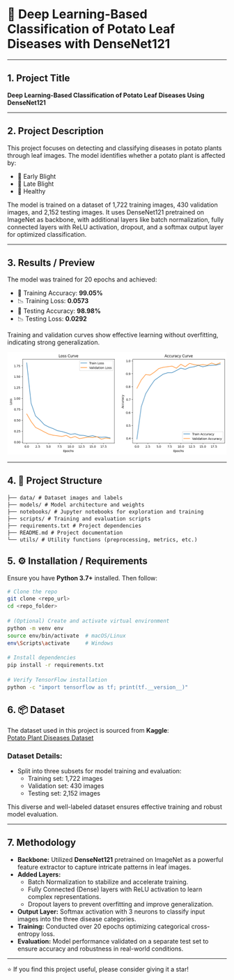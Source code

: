 # 🍂 Deep Learning-Based Classification of Potato Leaf Diseases with DenseNet121

---

## 1. Project Title  
**Deep Learning-Based Classification of Potato Leaf Diseases Using DenseNet121**

---

## 2. Project Description  
This project focuses on detecting and classifying diseases in potato plants through leaf images. The model identifies whether a potato plant is affected by:  
- 🦠 Early Blight  
- 🦠 Late Blight  
- 🌿 Healthy  

The model is trained on a dataset of 1,722 training images, 430 validation images, and 2,152 testing images. It uses DenseNet121 pretrained on ImageNet as backbone, with additional layers like batch normalization, fully connected layers with ReLU activation, dropout, and a softmax output layer for optimized classification.

---

## 3. Results / Preview  
The model was trained for 20 epochs and achieved:  
- 🎯 Training Accuracy: **99.05%**  
- 📉 Training Loss: **0.0573**  
- 🎯 Testing Accuracy: **98.98%**  
- 📉 Testing Loss: **0.0292**  

Training and validation curves show effective learning without overfitting, indicating strong generalization.

![Accuracy and Loss Plot](https://github.com/adstika20/Image-Classification/blob/main/download.png)

---

## 4. 📁 Project Structure  

```
├── data/ # Dataset images and labels
├── models/ # Model architecture and weights
├── notebooks/ # Jupyter notebooks for exploration and training
├── scripts/ # Training and evaluation scripts
├── requirements.txt # Project dependencies
├── README.md # Project documentation
└── utils/ # Utility functions (preprocessing, metrics, etc.)

```

## 5. ⚙️ Installation / Requirements  

Ensure you have **Python 3.7+** installed. Then follow:  

```bash
# Clone the repo
git clone <repo_url>
cd <repo_folder>

# (Optional) Create and activate virtual environment
python -m venv env
source env/bin/activate  # macOS/Linux
env\Scripts\activate     # Windows

# Install dependencies
pip install -r requirements.txt

# Verify TensorFlow installation
python -c "import tensorflow as tf; print(tf.__version__)"

```

## 6. 📦 Dataset

The dataset used in this project is sourced from **Kaggle**:  
[Potato Plant Diseases Dataset](https://www.kaggle.com/datasets/hafiznouman786/potato-plant-diseases-data/data)  

### Dataset Details:  
- Split into three subsets for model training and evaluation:  
  - Training set: 1,722 images  
  - Validation set: 430 images  
  - Testing set: 2,152 images  

This diverse and well-labeled dataset ensures effective training and robust model evaluation.

---

## 7. Methodology

- **Backbone:** Utilized **DenseNet121** pretrained on ImageNet as a powerful feature extractor to capture intricate patterns in leaf images.  
- **Added Layers:**  
  - Batch Normalization to stabilize and accelerate training.  
  - Fully Connected (Dense) layers with ReLU activation to learn complex representations.  
  - Dropout layers to prevent overfitting and improve generalization.  
- **Output Layer:** Softmax activation with 3 neurons to classify input images into the three disease categories.  
- **Training:** Conducted over 20 epochs optimizing categorical cross-entropy loss.  
- **Evaluation:** Model performance validated on a separate test set to ensure accuracy and robustness in real-world conditions.

---

⭐ If you find this project useful, please consider giving it a star!
